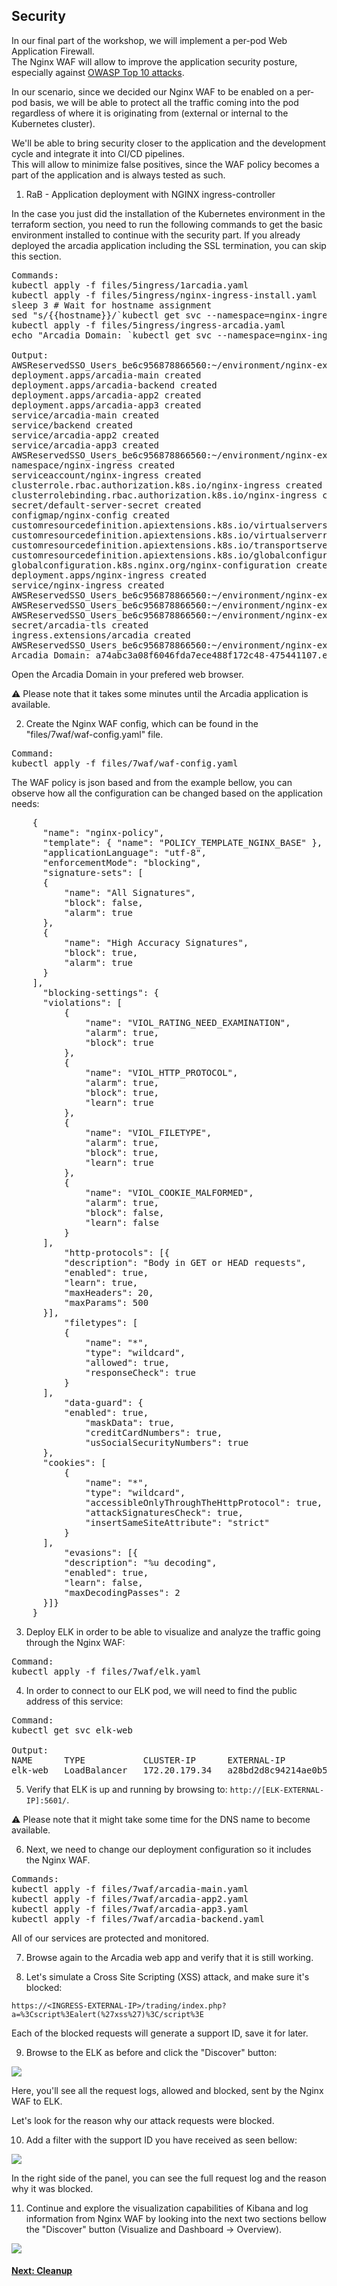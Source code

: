 ## Security

In our final part of the workshop, we will implement a per-pod Web Application Firewall.  
The Nginx WAF will allow to improve the application security posture, especially against [OWASP Top 10 attacks](https://owasp.org/www-project-top-ten/).  

In our scenario, since we decided our Nginx WAF to be enabled on a per-pod basis, we will be able to protect all the traffic coming into the pod regardless of where it is originating from (external or internal to the Kubernetes cluster).  

We'll be able to bring security closer to the application and the development cycle and integrate it into CI/CD pipelines.  
This will allow to minimize false positives, since the WAF policy becomes a part of the application and is always tested as such.  

1. RaB - Application deployment with NGINX ingress-controller

In the case you just did the installation of the Kubernetes environment in the terraform section, you need to run the following commands to get the basic environment installed to continue with the security part. If you already deployed the arcadia application including the SSL termination, you can skip this section.

<pre>
Commands:
kubectl apply -f files/5ingress/1arcadia.yaml
kubectl apply -f files/5ingress/nginx-ingress-install.yaml
sleep 3 # Wait for hostname assignment
sed "s/{{hostname}}/`kubectl get svc --namespace=nginx-ingress | grep '^nginx-ingress' | awk '{print $4}'`/g" files/5ingress/ingress-arcadia.template > files/5ingress/ingress-arcadia.yaml
kubectl apply -f files/5ingress/ingress-arcadia.yaml
echo "Arcadia Domain: `kubectl get svc --namespace=nginx-ingress | grep "^nginx-ingress" | awk '{print $4}'`"

Output:
AWSReservedSSO_Users_be6c956878866560:~/environment/nginx-experience-aws (master) $ kubectl apply -f files/5ingress/1arcadia.yaml
deployment.apps/arcadia-main created
deployment.apps/arcadia-backend created
deployment.apps/arcadia-app2 created
deployment.apps/arcadia-app3 created
service/arcadia-main created
service/backend created
service/arcadia-app2 created
service/arcadia-app3 created
AWSReservedSSO_Users_be6c956878866560:~/environment/nginx-experience-aws (master) $ kubectl apply -f files/5ingress/nginx-ingress-install.yaml
namespace/nginx-ingress created
serviceaccount/nginx-ingress created
clusterrole.rbac.authorization.k8s.io/nginx-ingress created
clusterrolebinding.rbac.authorization.k8s.io/nginx-ingress created
secret/default-server-secret created
configmap/nginx-config created
customresourcedefinition.apiextensions.k8s.io/virtualservers.k8s.nginx.org created
customresourcedefinition.apiextensions.k8s.io/virtualserverroutes.k8s.nginx.org created
customresourcedefinition.apiextensions.k8s.io/transportservers.k8s.nginx.org created
customresourcedefinition.apiextensions.k8s.io/globalconfigurations.k8s.nginx.org created
globalconfiguration.k8s.nginx.org/nginx-configuration created
deployment.apps/nginx-ingress created
service/nginx-ingress created
AWSReservedSSO_Users_be6c956878866560:~/environment/nginx-experience-aws (master) $ sleep 3 # Wait for hostname assignment
AWSReservedSSO_Users_be6c956878866560:~/environment/nginx-experience-aws (master) $ sed "s/{{hostname}}/`kubectl get svc --namespace=nginx-ingress | grep '^nginx-ingress' | awk '{print $4}'`/g" files/5ingress/ingress-arcadia.template > files/5ingress/ingress-arcadia.yaml
AWSReservedSSO_Users_be6c956878866560:~/environment/nginx-experience-aws (master) $ kubectl apply -f files/5ingress/ingress-arcadia.yaml
secret/arcadia-tls created
ingress.extensions/arcadia created
AWSReservedSSO_Users_be6c956878866560:~/environment/nginx-experience-aws (master) $ echo "Arcadia Domain: `kubectl get svc --namespace=nginx-ingress | grep "^nginx-ingress" | awk '{print $4}'`"
Arcadia Domain: a74abc3a08f6046fda7ece488f172c48-475441107.eu-central-1.elb.amazonaws.com
</pre>

Open the Arcadia Domain in your prefered web browser.

:warning: Please note that it takes some minutes until the Arcadia application is available.

2. Create the Nginx WAF config, which can be found in the "files/7waf/waf-config.yaml" file.  

<pre>
Command:
kubectl apply -f files/7waf/waf-config.yaml
</pre>

The WAF policy is json based and from the example bellow, you can observe how all the configuration can be changed based on the application needs:  
<pre>
    {
      "name": "nginx-policy",
      "template": { "name": "POLICY_TEMPLATE_NGINX_BASE" },
      "applicationLanguage": "utf-8",
      "enforcementMode": "blocking",
      "signature-sets": [
      {
          "name": "All Signatures",
          "block": false,
          "alarm": true
      },
      {
          "name": "High Accuracy Signatures",
          "block": true,
          "alarm": true
      }
    ],
      "blocking-settings": {
      "violations": [
          {
              "name": "VIOL_RATING_NEED_EXAMINATION",
              "alarm": true,
              "block": true
          },
          {
              "name": "VIOL_HTTP_PROTOCOL",
              "alarm": true,
              "block": true,
              "learn": true
          },
          {
              "name": "VIOL_FILETYPE",
              "alarm": true,
              "block": true,
              "learn": true
          },
          {
              "name": "VIOL_COOKIE_MALFORMED",
              "alarm": true,
              "block": false,
              "learn": false
          }
      ],
          "http-protocols": [{
          "description": "Body in GET or HEAD requests",
          "enabled": true,
          "learn": true,
          "maxHeaders": 20,
          "maxParams": 500
      }],
          "filetypes": [
          {
              "name": "*",
              "type": "wildcard",
              "allowed": true,
              "responseCheck": true
          }
      ],
          "data-guard": {
          "enabled": true,
              "maskData": true,
              "creditCardNumbers": true,
              "usSocialSecurityNumbers": true
      },
      "cookies": [
          {
              "name": "*",
              "type": "wildcard",
              "accessibleOnlyThroughTheHttpProtocol": true,
              "attackSignaturesCheck": true,
              "insertSameSiteAttribute": "strict"
          }
      ],
          "evasions": [{
          "description": "%u decoding",
          "enabled": true,
          "learn": false,
          "maxDecodingPasses": 2
      }]}
    }
</pre>

3. Deploy ELK in order to be able to visualize and analyze the traffic going through the Nginx WAF:  

<pre>
Command:
kubectl apply -f files/7waf/elk.yaml
</pre>

4. In order to connect to our ELK pod, we will need to find the public address of this service:  

<pre>
Command:
kubectl get svc elk-web

Output:
NAME      TYPE           CLUSTER-IP      EXTERNAL-IP                                                                  PORT(S)                                        AGE
elk-web   LoadBalancer   172.20.179.34   a28bd2d8c94214ae0b512274daa06211-2103709514.eu-central-1.elb.amazonaws.com   5601:32471/TCP,9200:32589/TCP,5044:31876/TCP   16h
</pre>

5. Verify that ELK is up and running by browsing to: `http://[ELK-EXTERNAL-IP]:5601/`.  

:warning: Please note that it might take some time for the DNS name to become available.

6. Next, we need to change our deployment configuration so it includes the Nginx WAF.
<pre>
Commands:
kubectl apply -f files/7waf/arcadia-main.yaml
kubectl apply -f files/7waf/arcadia-app2.yaml
kubectl apply -f files/7waf/arcadia-app3.yaml
kubectl apply -f files/7waf/arcadia-backend.yaml
</pre>

All of our services are protected and monitored.

7. Browse again to the Arcadia web app and verify that it is still working.  

8. Let's simulate a Cross Site Scripting (XSS) attack, and make sure it's blocked:  

`https://<INGRESS-EXTERNAL-IP>/trading/index.php?a=%3Cscript%3Ealert(%27xss%27)%3C/script%3E`

Each of the blocked requests will generate a support ID, save it for later.  

9. Browse to the ELK as before and click the "Discover" button:  

![](images/kibana1.JPG)  

  
  
Here, you'll see all the request logs, allowed and blocked, sent by the Nginx WAF to ELK.  

Let's look for the reason why our attack requests were blocked.  


10. Add a filter with the support ID you have received as seen bellow:
  
![](images/kibana2.JPG)  

In the right side of the panel, you can see the full request log and the reason why it was blocked.  

11. Continue and explore the visualization capabilities of Kibana and log information from Nginx WAF by looking into the next two sections bellow the "Discover" button (Visualize and Dashboard -> Overview).  

  

![](images/7env.JPG)

  

#### [Next: Cleanup](8cleanup.md)

